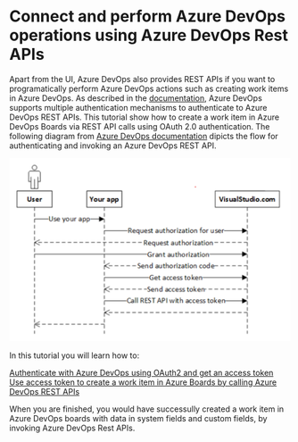 # Connect and perform Azure DevOps operations using Azure DevOps Rest APIs

Apart from the UI, Azure DevOps also provides REST APIs if you want to programatically perform Azure DevOps actions such as creating work items in Azure DevOps. As described in the [documentation][2], Azure DevOps supports multiple authentication mechanisms to authenticate to Azure DevOps REST APIs. This tutorial show how to create a work item in Azure DevOps Boards via REST API calls using OAuth 2.0 authentication. The following diagram from [Azure DevOps documentation][3] dipicts the flow for authenticating and invoking an Azure DevOps REST API.

  ![oauth flow](./images/oauth-flow.png)
  
In this tutorial you will learn how to:  

  [Authenticate with Azure DevOps using OAuth2 and get an access token][1]  
  [Use access token to create a work item in Azure Boards by calling Azure DevOps REST APIs][4]

  
When you are finished, you would have successully created a work item in Azure DevOps boards with data in system fields and custom fields, by invoking Azure DevOps Rest APIs. 


  

  
[1]: https://github.com/aj3705/AzureDevOps/blob/master/restapis/ado-authentication.md
[2]:https://docs.microsoft.com/en-us/rest/api/azure/devops/?view=azure-devops-rest-5.1
[3]:https://docs.microsoft.com/en-us/azure/devops/integrate/get-started/authentication/oauth?view=azure-devops&viewFallbackFrom=vsts
[4]:https://github.com/aj3705/AzureDevOps/blob/master/restapis/create-ado-work-item.md
